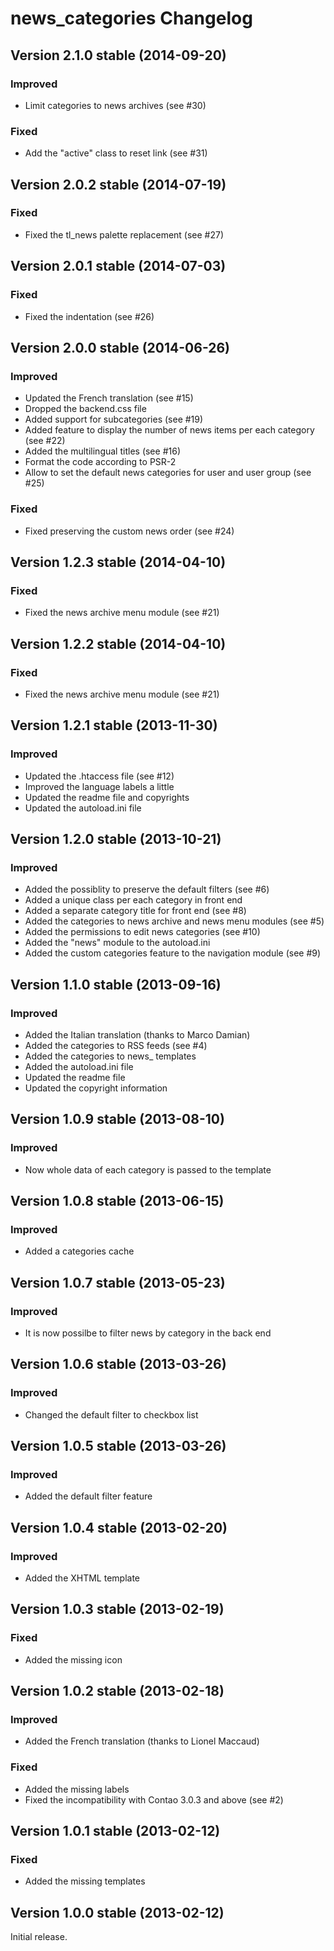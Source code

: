 news_categories Changelog
=========================

Version 2.1.0 stable (2014-09-20)
---------------------------------

### Improved
- Limit categories to news archives (see #30)

### Fixed
- Add the "active" class to reset link (see #31)


Version 2.0.2 stable (2014-07-19)
---------------------------------

### Fixed
- Fixed the tl_news palette replacement (see #27)


Version 2.0.1 stable (2014-07-03)
---------------------------------

### Fixed
- Fixed the indentation (see #26)


Version 2.0.0 stable (2014-06-26)
---------------------------------

### Improved
- Updated the French translation (see #15)
- Dropped the backend.css file
- Added support for subcategories (see #19)
- Added feature to display the number of news items per each category (see #22)
- Added the multilingual titles (see #16)
- Format the code according to PSR-2
- Allow to set the default news categories for user and user group (see #25)

### Fixed
- Fixed preserving the custom news order (see #24)


Version 1.2.3 stable (2014-04-10)
---------------------------------

### Fixed
- Fixed the news archive menu module (see #21)


Version 1.2.2 stable (2014-04-10)
---------------------------------

### Fixed
- Fixed the news archive menu module (see #21)


Version 1.2.1 stable (2013-11-30)
---------------------------------

### Improved
- Updated the .htaccess file (see #12)
- Improved the language labels a little
- Updated the readme file and copyrights
- Updated the autoload.ini file


Version 1.2.0 stable (2013-10-21)
---------------------------------

### Improved
- Added the possiblity to preserve the default filters (see #6)
- Added a unique class per each category in front end
- Added a separate category title for front end (see #8)
- Added the categories to news archive and news menu modules (see #5)
- Added the permissions to edit news categories (see #10)
- Added the "news" module to the autoload.ini
- Added the custom categories feature to the navigation module (see #9)


Version 1.1.0 stable (2013-09-16)
---------------------------------

### Improved
- Added the Italian translation (thanks to Marco Damian)
- Added the categories to RSS feeds (see #4)
- Added the categories to news_ templates
- Added the autoload.ini file
- Updated the readme file
- Updated the copyright information


Version 1.0.9 stable (2013-08-10)
---------------------------------

### Improved
- Now whole data of each category is passed to the template


Version 1.0.8 stable (2013-06-15)
---------------------------------

### Improved
- Added a categories cache


Version 1.0.7 stable (2013-05-23)
---------------------------------

### Improved
- It is now possilbe to filter news by category in the back end


Version 1.0.6 stable (2013-03-26)
---------------------------------

### Improved
- Changed the default filter to checkbox list


Version 1.0.5 stable (2013-03-26)
---------------------------------

### Improved
- Added the default filter feature


Version 1.0.4 stable (2013-02-20)
---------------------------------

### Improved
- Added the XHTML template


Version 1.0.3 stable (2013-02-19)
---------------------------------

### Fixed
- Added the missing icon


Version 1.0.2 stable (2013-02-18)
---------------------------------

### Improved
- Added the French translation (thanks to Lionel Maccaud)

### Fixed
- Added the missing labels
- Fixed the incompatibility with Contao 3.0.3 and above (see #2)


Version 1.0.1 stable (2013-02-12)
---------------------------------

### Fixed
- Added the missing templates


Version 1.0.0 stable (2013-02-12)
---------------------------------

Initial release.